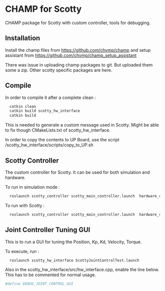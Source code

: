 
# CHAMP for Scotty

CHAMP package for Scotty with custom controller, tools for debugging.


## Installation

Install the champ files from https://github.com/chvmp/champ and setup assistant from https://github.com/chvmp/champ_setup_assistant

There was issue in uploading champ packages to git. But uploaded them some a zip. Other scotty specific packages are here.    
## Compile

In order to compile it after a complete clean :

```bash
  catkin clean
  catkin build scotty_hw_interface
  catkin build
```

This is needed to generate a custom message used in Scotty. Might be able to fix though CMakeLists.txt of scotty_hw_interface.

In order to copy the contents to UP Board, use the script /scotty_hw_interface/scripts/copy_to_UP.sh
## Scotty Controller
The custom controller for Scotty. It can be used for both simulation and hardware.


To run in simulation mode : 

```bash
  roslaunch scotty_controller scotty_main_controller.launch  hardware_connected:=False
```

To run with Scotty : 

```bash
  roslaunch scotty_controller scotty_main_controller.launch  hardware_connected:=True
```
## Joint Controller Tuning GUI
This is to run a GUI for tuning the Position, Kp, Kd, Velocity, Torque.

To execute, run : 

```bash
  roslaunch scotty_hw_interface ScottyJointControlTest.launch
```

Also in the scotty_hw_interface/src/hw_interface.cpp, enable the line below. This has to be commented for normal usage.

```bash
#define DEBUG_JOINT_CONTROL_GUI
```